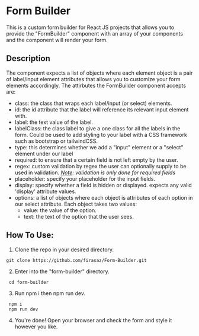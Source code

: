 # Form Builder
This is a custom form builder for React JS projects that allows you to provide the "FormBuilder" component with an array of your components and the component will render your form.

## Description
The component expects a list of objects where each element object is a pair of label/input element attributes that allows you to customize your form elements accordingly. The attirbutes the FormBuilder component accepts are:
- class: the class that wraps each label/input (or select) elements.
- id: the id attribute that the label will reference its relevant input element with.
- label: the text value of the label.
- labelClass: the class label to give a one class for all the labels in the form. Could be used to add styling to your label with a CSS framework such as bootstrap or tailwindCSS.
- type: this determines whether we add a "input" element or a "select" element under our label
- required: to ensure that a certain field is not left empty by the user.
- regex: custom validation by regex the user can optionally supply to be used in validation. *<ins>Note</ins>: validation is only done for required fields*
- placeholder: specify your placeholder for the input fields.
- display: specify whether a field is hidden or displayed. expects any valid 'display' attribute values.
- options: a list of objects where each object is attributes of each option in our select attribute. Each object takes two values:
  - value: the value of the option.
  - text: the text of the option that the user sees.

## How To Use:
1. Clone the repo in your desired directory.
  ```
  git clone https://github.com/firasaz/Form-Builder.git
  ```
2. Enter into the "form-builder" directory.
 ```
  cd form-builder
 ```  
3. Run npm i then npm run dev.
  ```
   npm i
   npm run dev
  ```
4.  You're done! Open your browser and check the form and style it however you like.
